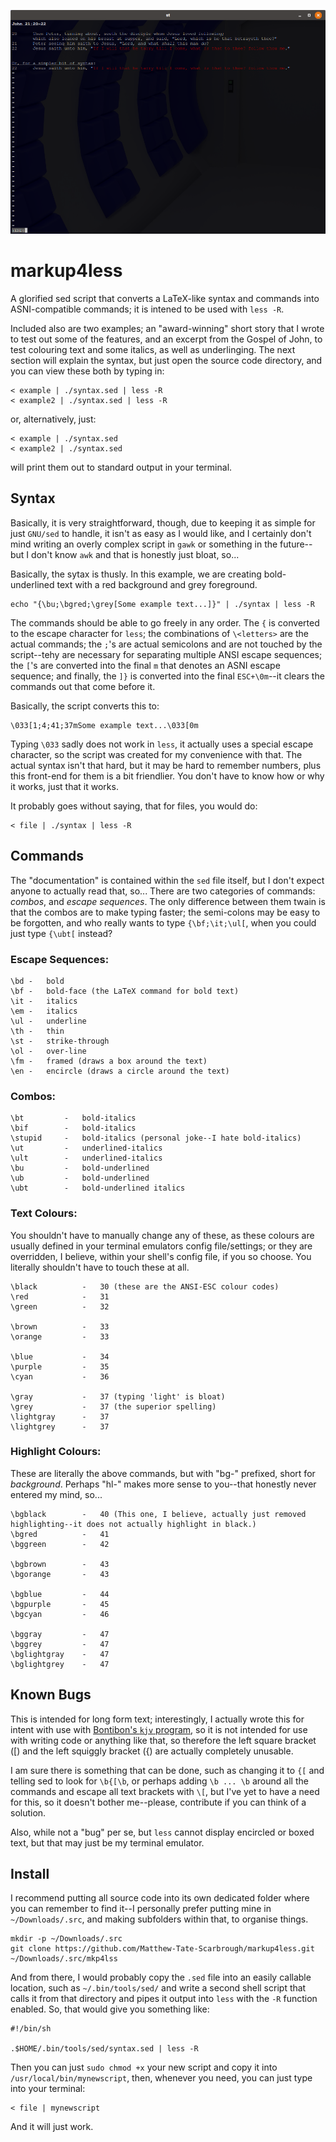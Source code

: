![John 21:20-22](https://raw.githubusercontent.com/Matthew-Tate-Scarbrough/markup4less/master/markup4less.png)

markup4less
===========

A glorified sed script that converts a LaTeX-like syntax and commands into ASNI-compatible commands;
it is intened to be used with `less -R`.

Included also are two examples; an "award-winning" short story that I wrote to test out some of the features, and an excerpt from the Gospel of John, to test colouring text and some italics, as well as underlinging.
The next section will explain the syntax, but just open the source code directory, and you can view these both by typing in:

    < example | ./syntax.sed | less -R
    < example2 | ./syntax.sed | less -R

or, alternatively, just:

    < example | ./syntax.sed
    < example2 | ./syntax.sed

will print them out to standard output in your terminal.


Syntax
------

Basically, it is very straightforward, though, due to keeping it as simple for just `GNU/sed` to handle, it isn't as easy as I would like, and I certainly don't mind writing an overly complex script in `gawk` or something in the future--but I don't know `awk` and that is honestly just bloat, so...

Basically, the sytax is thusly. In this example, we are creating bold-underlined text with a red background and grey foreground.

    echo "{\bu;\bgred;\grey[Some example text...]}" | ./syntax | less -R
    
The commands should be able to go freely in any order.
The `{` is converted to the escape character for `less`;
the combinations of `\<letters>` are the actual commands;
the `;`'s are actual semicolons and are not touched by the script--tehy are necessary for separating multiple ANSI escape sequences;
the `[`'s are converted into the final `m` that denotes an ASNI escape sequence;
and finally, the `]}` is converted into the final `ESC+\0m`--it clears the commands out that come before it.

Basically, the script converts this to:

    \033[1;4;41;37mSome example text...\033[0m
    
Typing `\033` sadly does not work in `less`, it actually uses a special escape character, so the script was created for my convenience with that.
The actual syntax isn't that hard, but it may be hard to remember numbers, plus this front-end for them is a bit friendlier.
You don't have to know how or why it works, just that it works.

It probably goes without saying, that for files, you would do:

    < file | ./syntax | less -R


Commands
--------

The "documentation" is contained within the `sed` file itself, but I don't expect anyone to actually read that, so...
There are two categories of commands: *combos*, and *escape sequences*.
The only difference between them twain is that the combos are to make typing faster;
the semi-colons may be easy to be forgotten, and who really wants to type `{\bf;\it;\ul[`, when you could just type `{\ubt[` instead?

### Escape Sequences:

    \bd -	bold
    \bf -	bold-face (the LaTeX command for bold text)
    \it -	italics
    \em -	italics
    \ul -	underline
    \th -	thin
    \st -	strike-through
    \ol -	over-line
    \fm -	framed (draws a box around the text)
    \en -	encircle (draws a circle around the text)

### Combos:

    \bt         -	bold-italics
    \bif        -	bold-italics
    \stupid     -	bold-italics (personal joke--I hate bold-italics)
    \ut         -	underlined-italics
    \ult        -	underlined-italics
    \bu         -	bold-underlined
    \ub         -	bold-underlined
    \ubt        -	bold-underlined italics

### Text Colours:

You shouldn't have to manually change any of these, as these colours are usually defined in your terminal emulators config file/settings;
or they are overridden, I believe, within your shell's config file, if you so choose.
You literally shouldn't have to touch these at all.

    \black          -	30 (these are the ANSI-ESC colour codes)
    \red            -	31
    \green          -	32
                           
    \brown          -	33
    \orange         -	33
                           
    \blue           -	34
    \purple         -	35
    \cyan           -	36
                           
    \gray           -	37 (typing 'light' is bloat)
    \grey           -	37 (the superior spelling)
    \lightgray      -	37
    \lightgrey      -	37


### Highlight Colours:

These are literally the above commands, but with "bg-" prefixed, short for *background*.
Perhaps "hl-" makes more sense to you--that honestly never entered my mind, so...

    \bgblack        -	40 (This one, I believe, actually just removed highlighting--it does not actually highlight in black.)
    \bgred          -	41
    \bggreen        -	42
                           
    \bgbrown        -	43
    \bgorange       -	43
                           
    \bgblue         -	44
    \bgpurple       -	45
    \bgcyan         -	46
                           
    \bggray         -	47
    \bggrey         -	47
    \bglightgray    -	47
    \bglightgrey    -	47


Known Bugs
----------

This is intended for long form text; interestingly, I actually wrote this for intent with use with [Bontibon's `kjv` program](https://github.com/bontibon/kjv), so it is not intended for use with writing code or anything like that, so therefore the left square bracket (\[) and the left squiggly bracket (\{) are actually completely unusable.

I am sure there is something that can be done, such as changing it to `{[` and telling sed to look for `\b{[\b`, or perhaps adding `\b ... \b` around all the commands and escape all text brackets with `\[`, but I've yet to have a need for this, so it doesn't bother me--please, contribute if you can think of a solution.

Also, while not a "bug" per se, but `less` cannot display encircled or boxed text, but that may just be my terminal emulator.


Install
-------

I recommend putting all source code into its own dedicated folder where you can remember to find it--I personally prefer putting mine in `~/Downloads/.src`, and making subfolders within that, to organise things.

    mkdir -p ~/Downloads/.src
    git clone https://github.com/Matthew-Tate-Scarbrough/markup4less.git ~/Downloads/.src/mkp4lss

And from there, I would probably copy the `.sed` file into an easily callable location, such as `~/.bin/tools/sed/` and write a second shell script that calls it from that directory and pipes it output into `less` with the `-R` function enabled.
So, that would give you something like:

    #!/bin/sh
    
    .$HOME/.bin/tools/sed/syntax.sed | less -R
    
Then you can just `sudo chmod +x` your new script and copy it into `/usr/local/bin/mynewscript`, then, whenever you need, you can just type into your terminal:

    < file | mynewscript
    
And it will just work.
